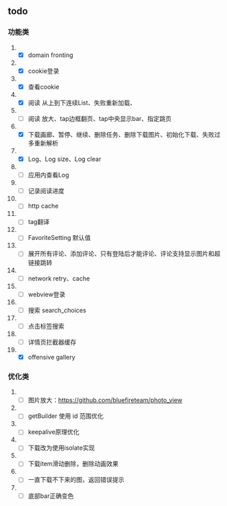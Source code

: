 ## todo
### 功能类
1. -[x] domain fronting
2. -[x] cookie登录
3. -[x] 查看cookie
4. -[x] 阅读 从上到下连续List、失败重新加载、
5. - [ ] 阅读 放大、tap边框翻页、tap中央显示bar、指定跳页
6. -[x] 下载画廊、暂停、继续、删除任务、删除下载图片、初始化下载、失败过多重新解析
7. -[x]  Log、Log size、Log clear
8. - [ ]  应用内查看Log
9. - [ ]  记录阅读进度
10. - [ ]  http cache
11. - [ ] tag翻译
12. - [ ] FavoriteSetting 默认值
13. -[ ] 展开所有评论、添加评论、只有登陆后才能评论、评论支持显示图片和超链接跳转
14. - [ ] network retry、cache
15. - [ ] webview登录
16. -[ ] 搜索 search_choices
17. -[ ] 点击标签搜索
18. -[ ] 详情页拦截器缓存
19. -[x] offensive gallery

### 优化类
1. -[ ] 图片放大：https://github.com/bluefireteam/photo_view
2. -[ ] getBuilder 使用 id 范围优化 
3. -[ ] keepalive原理优化
4. -[ ] 下载改为使用isolate实现
5. -[ ] 下载item滑动删除，删除动画效果
6. -[ ] 一直下载不下来的图，返回错误提示
7. -[ ] 底部bar正确变色
